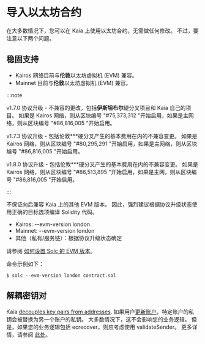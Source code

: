 # 导入以太坊合约

在大多数情况下，您可以在 Kaia 上使用以太坊合约，无需做任何修改。
不过，要注意以下两个问题。

## 稳固支持<a id="solidity-support"></a>

- Kairos 网络目前与**伦敦**以太坊虚拟机 (EVM) 兼容。
- Mainnet 目前与**伦敦**以太坊虚拟机 (EVM) 兼容。

:::note

v1.7.0 协议升级 - 不兼容的更改，包括**伊斯坦布尔**硬分叉项目和 Kaia 自己的项目。
如果是 Kairos 网络，则从区块编号 "#75,373,312 "开始启用，如果是主网络，则从区块编号 "#86,816,005 "开始启用。

v1.7.3 协议升级 - 包括伦敦\*\*\*硬分叉产生的基本费用在内的不兼容变更。
如果是 Kairos 网络，则从区块编号 "#80,295,291 "开始启用，如果是主网络，则从区块编号 "#86,816,005 "开始启用。

v1.8.0 协议升级 - 包括伦敦\*\*\*硬分叉产生的基本费用在内的不兼容变更。
如果是 Kairos 网络，则从区块编号 "#86,513,895 "开始启用，如果是主网，则从区块编号 "#86,816,005 "开始启用。

:::

不保证向后兼容 Kaia 上的其他 EVM 版本。
因此，强烈建议根据协议升级状态使用正确的目标选项编译 Solidity 代码。

- Kairos: --evm-version london
- Mainnet: --evm-version london
- 其他（私有/服务链）：根据协议升级状态确定

请参阅 [如何设置 Solc 的 EVM 版本](https://solidity.readthedocs.io/en/latest/using-the-compiler.html#setting-the-evm-version-to-target)。

命令示例如下：

```
$ solc --evm-version london contract.sol
```

## 解耦密钥对<a id="decoupled-key-pairs"></a>

Kaia [decouples key pairs from addresses](../../learn/accounts.md#decoupling-key-pairs-from-addresses). 如果用户[更新账户](.../.../learn/transactions/basic.md#txtypeaccountupdate)，特定账户的私钥会被替换为另一个账户的私钥。 大多数情况下，这不会影响您的业务逻辑。 但是，如果您的业务逻辑包括 ecrecover，则应考虑使用 validateSender。 更多详情，请参阅 [此处](.../.../learn/computation/precompiled-contracts.md)。
